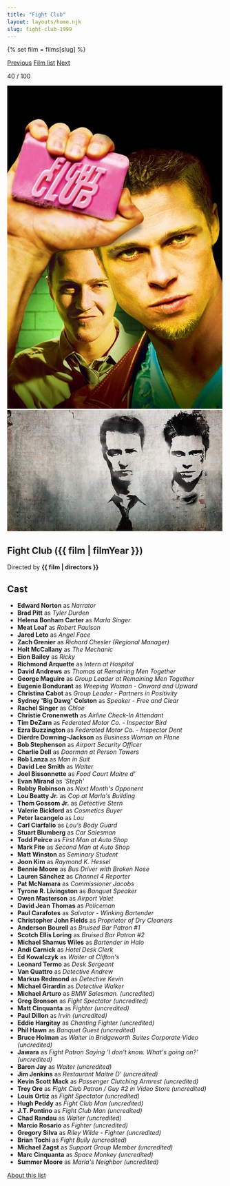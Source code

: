 ```yaml
---
title: "Fight Club"
layout: layouts/home.njk
slug: fight-club-1999
---
```


{% set film = films[slug] %}

<nav class="films">
  <a class="prev" href="../ghost-dog-the-way-of-the-samurai-1999">Previous</a>
  <a href="../">Film list</a>
  <a class="next" href="../the-straight-story-1999">Next</a>
</nav>

<p>40 / 100</p>

<article class="film">
  <div class="backdrop-and-poster">
    <img class="poster" src="../films/posters/fight-club-1999.jpg" alt="">
    <img class="backdrop" src="../films/backdrops/fight-club-1999.jpg" alt="">
  </div>

  <h1>Fight Club ({{ film | filmYear }})</h1>

  

  <p class="director">
    Directed by <strong>{{ film | directors }}</strong>
  </p>


  <h2>
    Cast
  </h2>
  <ul>
            <li><strong>Edward Norton</strong> as <em>Narrator</em></li>
        <li><strong>Brad Pitt</strong> as <em>Tyler Durden</em></li>
        <li><strong>Helena Bonham Carter</strong> as <em>Marla Singer</em></li>
        <li><strong>Meat Loaf</strong> as <em>Robert Paulson</em></li>
        <li><strong>Jared Leto</strong> as <em>Angel Face</em></li>
        <li><strong>Zach Grenier</strong> as <em>Richard Chesler (Regional Manager)</em></li>
        <li><strong>Holt McCallany</strong> as <em>The Mechanic</em></li>
        <li><strong>Eion Bailey</strong> as <em>Ricky</em></li>
        <li><strong>Richmond Arquette</strong> as <em>Intern at Hospital</em></li>
        <li><strong>David Andrews</strong> as <em>Thomas at Remaining Men Together</em></li>
        <li><strong>George Maguire</strong> as <em>Group Leader at Remaining Men Together</em></li>
        <li><strong>Eugenie Bondurant</strong> as <em>Weeping Woman - Onward and Upward</em></li>
        <li><strong>Christina Cabot</strong> as <em>Group Leader - Partners in Positivity</em></li>
        <li><strong>Sydney 'Big Dawg' Colston</strong> as <em>Speaker - Free and Clear</em></li>
        <li><strong>Rachel Singer</strong> as <em>Chloe</em></li>
        <li><strong>Christie Cronenweth</strong> as <em>Airline Check-In Attendant</em></li>
        <li><strong>Tim DeZarn</strong> as <em>Federated Motor Co. - Inspector Bird</em></li>
        <li><strong>Ezra Buzzington</strong> as <em>Federated Motor Co. - Inspector Dent</em></li>
        <li><strong>Dierdre Downing-Jackson</strong> as <em>Business Woman on Plane</em></li>
        <li><strong>Bob Stephenson</strong> as <em>Airport Security Officer</em></li>
        <li><strong>Charlie Dell</strong> as <em>Doorman at Person Towers</em></li>
        <li><strong>Rob Lanza</strong> as <em>Man in Suit</em></li>
        <li><strong>David Lee Smith</strong> as <em>Walter</em></li>
        <li><strong>Joel Bissonnette</strong> as <em>Food Court Maitre d'</em></li>
        <li><strong>Evan Mirand</strong> as <em>'Steph'</em></li>
        <li><strong>Robby Robinson</strong> as <em>Next Month's Opponent</em></li>
        <li><strong>Lou Beatty Jr.</strong> as <em>Cop at Marla's Building</em></li>
        <li><strong>Thom Gossom Jr.</strong> as <em>Detective Stern</em></li>
        <li><strong>Valerie Bickford</strong> as <em>Cosmetics Buyer</em></li>
        <li><strong>Peter Iacangelo</strong> as <em>Lou</em></li>
        <li><strong>Carl Ciarfalio</strong> as <em>Lou's Body Guard</em></li>
        <li><strong>Stuart Blumberg</strong> as <em>Car Salesman</em></li>
        <li><strong>Todd Peirce</strong> as <em>First Man at Auto Shop</em></li>
        <li><strong>Mark Fite</strong> as <em>Second Man at Auto Shop</em></li>
        <li><strong>Matt Winston</strong> as <em>Seminary Student</em></li>
        <li><strong>Joon Kim</strong> as <em>Raymond K. Hessel</em></li>
        <li><strong>Bennie Moore</strong> as <em>Bus Driver with Broken Nose</em></li>
        <li><strong>Lauren Sánchez</strong> as <em>Channel 4 Reporter</em></li>
        <li><strong>Pat McNamara</strong> as <em>Commissioner Jacobs</em></li>
        <li><strong>Tyrone R. Livingston</strong> as <em>Banquet Speaker</em></li>
        <li><strong>Owen Masterson</strong> as <em>Airport Valet</em></li>
        <li><strong>David Jean Thomas</strong> as <em>Policeman</em></li>
        <li><strong>Paul Carafotes</strong> as <em>Salvator - Winking Bartender</em></li>
        <li><strong>Christopher John Fields</strong> as <em>Proprietor of Dry Cleaners</em></li>
        <li><strong>Anderson Bourell</strong> as <em>Bruised Bar Patron #1</em></li>
        <li><strong>Scotch Ellis Loring</strong> as <em>Bruised Bar Patron #2</em></li>
        <li><strong>Michael Shamus Wiles</strong> as <em>Bartender in Halo</em></li>
        <li><strong>Andi Carnick</strong> as <em>Hotel Desk Clerk</em></li>
        <li><strong>Ed Kowalczyk</strong> as <em>Waiter at Clifton's</em></li>
        <li><strong>Leonard Termo</strong> as <em>Desk Sergeant</em></li>
        <li><strong>Van Quattro</strong> as <em>Detective Andrew</em></li>
        <li><strong>Markus Redmond</strong> as <em>Detective Kevin</em></li>
        <li><strong>Michael Girardin</strong> as <em>Detective Walker</em></li>
        <li><strong>Michael Arturo</strong> as <em>BMW Salesman. (uncredited)</em></li>
        <li><strong>Greg Bronson</strong> as <em>Fight Spectator (uncredited)</em></li>
        <li><strong>Matt Cinquanta</strong> as <em>Fighter (uncredited)</em></li>
        <li><strong>Paul Dillon</strong> as <em>Irvin (uncredited)</em></li>
        <li><strong>Eddie Hargitay</strong> as <em>Chanting Fighter (uncredited)</em></li>
        <li><strong>Phil Hawn</strong> as <em>Banquet Guest (uncredited)</em></li>
        <li><strong>Bruce Holman</strong> as <em>Waiter in Bridgeworth Suites Corporate Video (uncredited)</em></li>
        <li><strong>Jawara</strong> as <em>Fight Patron Saying 'I don't know. What's going on?' (uncredited)</em></li>
        <li><strong>Baron Jay</strong> as <em>Waiter (uncredited)</em></li>
        <li><strong>Jim Jenkins</strong> as <em>Restaurant Maitre D' (uncredited)</em></li>
        <li><strong>Kevin Scott Mack</strong> as <em>Passenger Clutching Armrest (uncredited)</em></li>
        <li><strong>Trey Ore</strong> as <em>Fight Club Patron / Guy #2 in Video Store (uncredited)</em></li>
        <li><strong>Louis Ortiz</strong> as <em>Fight Spectator (uncredited)</em></li>
        <li><strong>Hugh Peddy</strong> as <em>Fight Club Man (uncredited)</em></li>
        <li><strong>J.T. Pontino</strong> as <em>Fight Club Man (uncredited)</em></li>
        <li><strong>Chad Randau</strong> as <em>Waiter (uncredited)</em></li>
        <li><strong>Marcio Rosario</strong> as <em>Fighter (uncredited)</em></li>
        <li><strong>Gregory Silva</strong> as <em>Riley Wilde - Fighter (uncredited)</em></li>
        <li><strong>Brian Tochi</strong> as <em>Fight Bully (uncredited)</em></li>
        <li><strong>Michael Zagst</strong> as <em>Support Group Member (uncredited)</em></li>
        <li><strong>Marc Cinquanta</strong> as <em>Space Monkey (uncredited)</em></li>
        <li><strong>Summer Moore</strong> as <em>Marla's Neighbor (uncredited)</em></li>
  </ul>
</article>
<footer>
  <a href="../about">About this list</a>
</footer>
